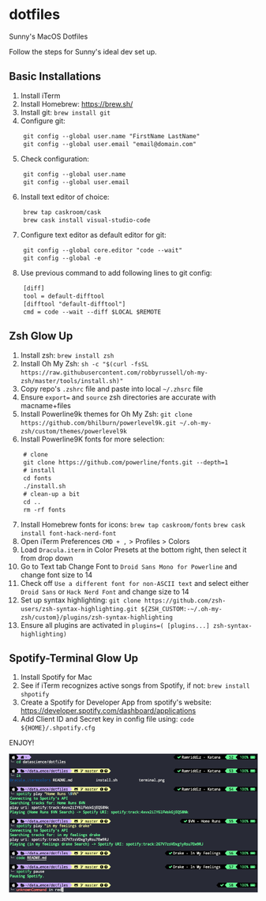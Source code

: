 # dotfiles
Sunny's MacOS Dotfiles

Follow the steps for Sunny's ideal dev set up. 

## Basic Installations

1. Install iTerm
2. Install Homebrew: https://brew.sh/
3. Install git: `brew install git`
4. Configure git:
```
    git config --global user.name "FirstName LastName"
    git config --global user.email "email@domain.com"
```
5. Check configuration:
```
    git config --global user.name
    git config --global user.email
```
6. Install text editor of choice:
```
    brew tap caskroom/cask
    brew cask install visual-studio-code
```
7. Configure text editor as default editor for git:
```
    git config --global core.editor "code --wait"
    git config --global -e
```
8. Use previous command to add following lines to git config:
```
    [diff]
    tool = default-difftool
    [difftool "default-difftool"]
    cmd = code --wait --diff $LOCAL $REMOTE
```

## Zsh Glow Up

1. Install zsh: `brew install zsh`
2. Install Oh My Zsh: `sh -c "$(curl -fsSL https://raw.githubusercontent.com/robbyrussell/oh-my-zsh/master/tools/install.sh)"`
3. Copy repo's `.zshrc` file and paste into local `~/.zhsrc` file
4. Ensure `export=` and `source` zsh directories are accurate with macname+files
5. Install Powerline9k themes for Oh My Zsh: `git clone https://github.com/bhilburn/powerlevel9k.git ~/.oh-my-zsh/custom/themes/powerlevel9k`
6. Install Powerline9K fonts for more selection:
```
    # clone
    git clone https://github.com/powerline/fonts.git --depth=1
    # install
    cd fonts
    ./install.sh
    # clean-up a bit
    cd ..
    rm -rf fonts
```
7. Install Homebrew fonts for icons: 
    `brew tap caskroom/fonts`
    `brew cask install font-hack-nerd-font`
8. Open iTerm Preferences `CMD + ,` > Profiles > Colors
9. Load `Dracula.iterm` in Color Presets at the bottom right, then select it from drop down
10. Go to Text tab Change Font to `Droid Sans Mono for Powerline` and change font size to 14
11. Check off `Use a different font for non-ASCII text` and select either `Droid Sans` or `Hack Nerd Font` and change size to 14
12. Set up syntax highlighting: `git clone https://github.com/zsh-users/zsh-syntax-highlighting.git ${ZSH_CUSTOM:-~/.oh-my-zsh/custom}/plugins/zsh-syntax-highlighting`
13. Ensure all plugins are activated in `plugins=( [plugins...] zsh-syntax-highlighting)`

## Spotify-Terminal Glow Up

1. Install Spotify for Mac 
2. See if iTerm recognizes active songs from Spotify, if not: `brew install shpotify`
3. Create a Spotify for Developer App from spotify's website: https://developer.spotify.com/dashboard/applications
4. Add Client ID and Secret key in config file using: `code ${HOME}/.shpotify.cfg`

ENJOY!

![terminal](https://github.com/sunnyshikhar/dotfiles/blob/master/terminal.png)